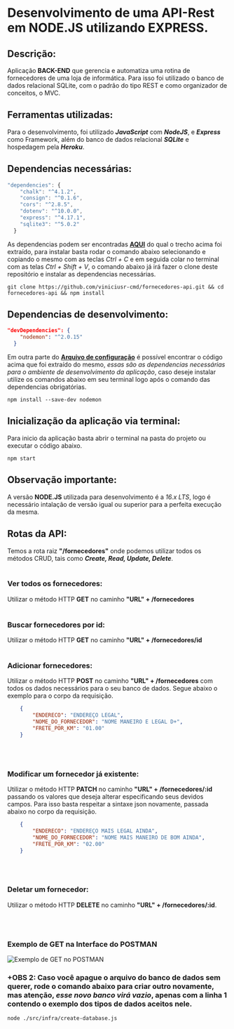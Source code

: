 # Desenvolvimento de uma API-Rest em NODE.JS utilizando EXPRESS.

## Descrição:
Aplicação <b>BACK-END</b> que gerencia e automatiza uma rotina de fornecedores de uma loja de informática. Para isso foi utilizado o banco de dados relacional SQLite, com o padrão do tipo REST e como organizador de conceitos, o MVC.

## Ferramentas utilizadas:
Para o desenvolvimento, foi utilizado <b>*JavaScript*</b> com <b>*NodeJS*</b>, e <b>*Express*</b> como Framework, além do banco de dados relacional <b>*SQLite*</b> e hospedagem pela <b>*Heroku*</b>.

## Dependencias necessárias:
```js
"dependencies": {
    "chalk": "^4.1.2",
    "consign": "^0.1.6",
    "cors": "^2.8.5",
    "dotenv": "^10.0.0",
    "express": "^4.17.1",
    "sqlite3": "^5.0.2"
  }
```
As dependencias podem ser encontradas <a href = 'https://github.com/viniciusr-cmd/fornecedores-api/blob/main/package.json'><b>AQUI</b></a> do qual o trecho acima foi extraído, para instalar basta rodar o comando abaixo selecionando e copiando o mesmo com as teclas *Ctrl + C* e em seguida colar no terminal com as telas *Ctrl + Shift + V*, o comando abaixo já irá fazer o clone deste repositório e instalar as dependencias necessárias.

```
git clone https://github.com/viniciusr-cmd/fornecedores-api.git && cd fornecedores-api && npm install
```
## Dependencias de desenvolvimento:
```json
"devDependencies": {
    "nodemon": "^2.0.15"
  }
```
Em outra parte do <a href = 'https://github.com/viniciusr-cmd/fornecedores-api/blob/main/package.json'><b>Arquivo de configuração</b></a> é possível encontrar o código acima que foi extraído do mesmo, *essas são as dependencias necessárias para o ambiente de desenvolvimento da aplicação*, caso deseje instalar utilize os comandos abaixo em seu terminal logo após o comando das dependencias obrigatórias.

```
npm install --save-dev nodemon
```
## Inicialização da aplicação via terminal:
Para inicio da aplicação basta abrir o terminal na pasta do projeto ou executar o código abaixo.

```
npm start
```

## Observação importante:

A versão <b>NODE.JS</b> utilizada para desenvolvimento é a *16.x LTS*, logo é necessário intalação de versão igual ou superior para a perfeita execução da mesma.

## Rotas da API:

Temos a rota raiz <b>"/fornecedores"</b> onde podemos utilizar todos os métodos CRUD, tais como <b>*Create, Read, Update, Delete*</b>.
<br>
<br>

### Ver todos os fornecedores:

Utilizar o método HTTP <b>GET</b> no caminho <b>"URL" + /fornecedores</b>
<br>
<br>

### Buscar fornecedores por id:

Utilizar o método HTTP <b>GET</b> no caminho <b>"URL" + /fornecedores/id</b>
<br>
<br>

### Adicionar fornecedores:
Utilizar o método HTTP <b>POST</b> no caminho <b>"URL" + /fornecedores</b> com todos os dados necessários para o seu banco de dados. Segue abaixo o exemplo para o corpo da requisição.

```json
    {
        "ENDERECO": "ENDEREÇO LEGAL",
        "NOME_DO_FORNECEDOR": "NOME MANEIRO E LEGAL D+",
        "FRETE_POR_KM": "01.00"
    }
```
<br>
<br>

### Modificar um fornecedor já existente:
Utilizar o método HTTP <b>PATCH</b> no caminho <b>"URL" + /fornecedores/:id</b> passando os valores que deseja alterar especificando seus devidos campos. Para isso basta respeitar a sintaxe json novamente, passada abaixo no corpo da requisição.
```json
    {
        "ENDERECO": "ENDEREÇO MAIS LEGAL AINDA",
        "NOME_DO_FORNECEDOR": "NOME MAIS MANEIRO DE BOM AINDA",
        "FRETE_POR_KM": "02.00"
    }
```
<br>
<br>

### Deletar um fornecedor:
Utilizar o método HTTP <b>DELETE</b> no caminho <b>"URL" + /fornecedores/:id</b>.

<br>
<br>

### Exemplo de GET na Interface do POSTMAN
![Exemplo de GET no POSTMAN](https://docs.microsoft.com/pt-br/graph/images/postman-screenshot.png "GET no POSTMAN")

### +OBS 2: Caso você apague o arquivo do banco de dados sem querer, rode o comando abaixo para criar outro novamente, mas atenção, *esse novo banco virá vazio*, apenas com a linha 1 contendo o exemplo dos tipos de dados aceitos nele.

```node
node ./src/infra/create-database.js
```
